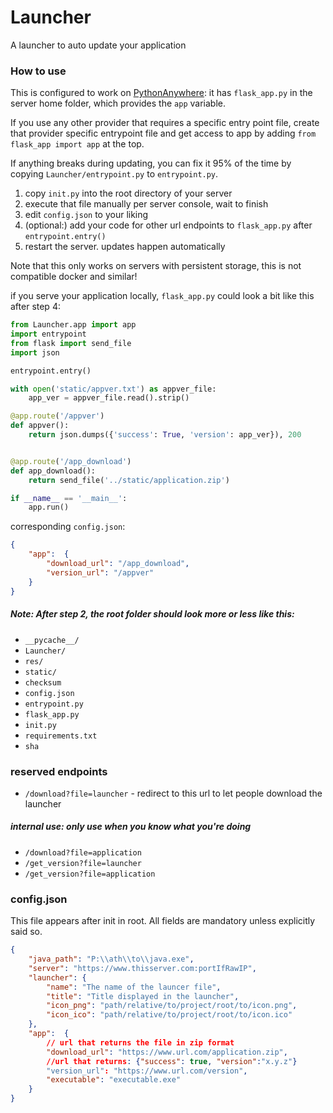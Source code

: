 # Launcher
 A launcher to auto update your application


### How to use
This is configured to work on [PythonAnywhere](https://www.pythonanywhere.com/):
it has `flask_app.py` in the server home folder, which provides the `app` variable.

If you use any other provider that requires a specific entry point file, create that provider specific entrypoint file
and get access to app by adding `from flask_app import app` at the top.

If anything breaks during updating, you can fix it 95% of the time by copying
`Launcher/entrypoint.py` to `entrypoint.py`.

1. copy `init.py` into the root directory of your server
2. execute that file manually per server console, wait to finish
3. edit `config.json` to your liking
4. (optional:) add your code for other url endpoints to `flask_app.py` after `entrypoint.entry()`
5. restart the server. updates happen automatically

Note that this only works on servers with persistent storage, 
this is not compatible docker and similar! 

if you serve your application locally, `flask_app.py` could look a bit like this after step 4:
```py
from Launcher.app import app
import entrypoint
from flask import send_file
import json

entrypoint.entry()

with open('static/appver.txt') as appver_file:
    app_ver = appver_file.read().strip()

@app.route('/appver')
def appver():
    return json.dumps({'success': True, 'version': app_ver}), 200


@app.route('/app_download')
def app_download():
    return send_file('../static/application.zip')

if __name__ == '__main__':
    app.run()
```

corresponding `config.json`:
```json
{
    "app":  {
        "download_url": "/app_download",
        "version_url": "/appver"
    }
}
```

##### Note: After step 2, the root folder should look more or less like this:
- `__pycache__/`
- `Launcher/`
- `res/`
- `static/`
- `checksum`
- `config.json`
- `entrypoint.py`
- `flask_app.py`
- `init.py`
- `requirements.txt`
- `sha`

### reserved endpoints
- `/download?file=launcher` - redirect to this url to let people download the launcher
##### internal use: only use when you know what you're doing
- `/download?file=application`
- `/get_version?file=launcher`
- `/get_version?file=application`

### config.json
This file appears after init in root. All fields are mandatory unless
explicitly said so.
```json
{ 
    "java_path": "P:\\ath\\to\\java.exe",
    "server": "https://www.thisserver.com:portIfRawIP",
    "launcher": {
        "name": "The name of the launcer file",
        "title": "Title displayed in the launcher",
        "icon_png": "path/relative/to/project/root/to/icon.png",
        "icon_ico": "path/relative/to/project/root/to/icon.ico"
    },
    "app":  {
        // url that returns the file in zip format
        "download_url": "https://www.url.com/application.zip",
        //url that returns: {"success": true, "version":"x.y.z"}
        "version_url": "https://www.url.com/version",
        "executable": "executable.exe"
    }
}
```
